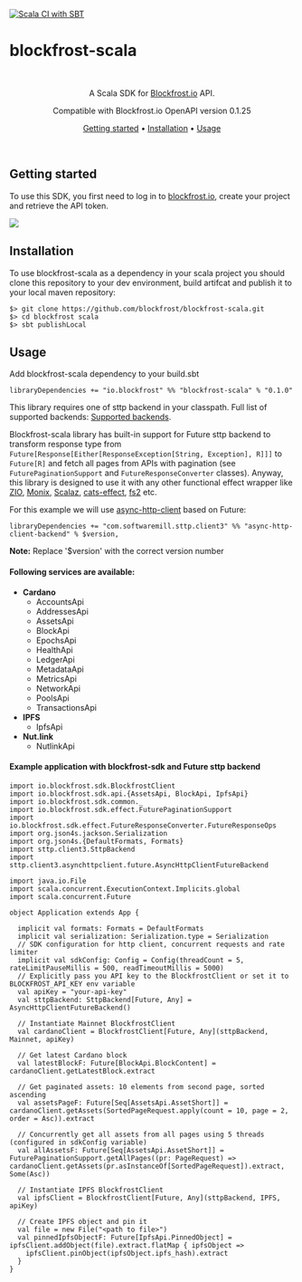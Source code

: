 [![Scala CI with SBT](https://github.com/blockfrost/blockfrost-scala/actions/workflows/actions.yml/badge.svg?branch=master)](https://github.com/blockfrost/blockfrost-scala/actions/workflows/actions.yml)

# blockfrost-scala

<br/>

<p align="center">A Scala SDK for <a href="https://blockfrost.io">Blockfrost.io</a> API.</p>
<p align="center">Compatible with Blockfrost.io OpenAPI version 0.1.25</p>
<p align="center">
  <a href="#getting-started">Getting started</a> •
  <a href="#installation">Installation</a> •
  <a href="#usage">Usage</a>
</p>
<br>

## Getting started

To use this SDK, you first need to log in to [blockfrost.io](https://blockfrost.io), create your project and retrieve the API token.

<img src="https://i.imgur.com/smY12ro.png">

## Installation

To use blockfrost-scala as a dependency in your scala project you should clone this repository to your dev environment, build artifcat and publish it to your local maven repository:

```
$> git clone https://github.com/blockfrost/blockfrost-scala.git
$> cd blockfrost scala
$> sbt publishLocal
```

## Usage

Add blockfrost-scala dependency to your build.sbt

```
libraryDependencies += "io.blockfrost" %% "blockfrost-scala" % "0.1.0"
```

This library requires one of sttp backend in your classpath. Full list of supported backends: [Supported backends](https://sttp.softwaremill.com/en/latest/backends/summary.html).

Blockfrost-scala library has built-in support for Future sttp backend to transform response type from `Future[Response[Either[ResponseException[String, Exception], R]]]` to `Future[R]` and fetch all pages from APIs with pagination (see `FuturePaginationSupport` and `FutureResponseConverter` classes). Anyway, this library is designed to use it with any other functional effect wrapper like [ZIO](https://github.com/zio/zio), [Monix](https://monix.io/), [Scalaz](https://github.com/scalaz/scalaz), [cats-effect](https://github.com/typelevel/cats-effect), [fs2](https://github.com/typelevel/fs2) etc.

For this example we will use [async-http-client](https://sttp.softwaremill.com/en/latest/backends/future.html#using-async-http-client) based on Future:

```
libraryDependencies += "com.softwaremill.sttp.client3" %% "async-http-client-backend" % $version,
```

**Note:** Replace '$version' with the correct version number

#### Following services are available:

- **Cardano**
  - AccountsApi
  - AddressesApi
  - AssetsApi
  - BlockApi
  - EpochsApi
  - HealthApi
  - LedgerApi
  - MetadataApi
  - MetricsApi
  - NetworkApi
  - PoolsApi
  - TransactionsApi
- **IPFS**
  - IpfsApi
- **Nut.link**
  - NutlinkApi

#### Example application with blockfrost-sdk and Future sttp backend
  
```
import io.blockfrost.sdk.BlockfrostClient
import io.blockfrost.sdk.api.{AssetsApi, BlockApi, IpfsApi}
import io.blockfrost.sdk.common._
import io.blockfrost.sdk.effect.FuturePaginationSupport
import io.blockfrost.sdk.effect.FutureResponseConverter.FutureResponseOps
import org.json4s.jackson.Serialization
import org.json4s.{DefaultFormats, Formats}
import sttp.client3.SttpBackend
import sttp.client3.asynchttpclient.future.AsyncHttpClientFutureBackend

import java.io.File
import scala.concurrent.ExecutionContext.Implicits.global
import scala.concurrent.Future

object Application extends App {

  implicit val formats: Formats = DefaultFormats
  implicit val serialization: Serialization.type = Serialization
  // SDK configuration for http client, concurrent requests and rate limiter
  implicit val sdkConfig: Config = Config(threadCount = 5, rateLimitPauseMillis = 500, readTimeoutMillis = 5000)
  // Explicitly pass you API key to the BlockfrostClient or set it to BLOCKFROST_API_KEY env variable
  val apiKey = "your-api-key"
  val sttpBackend: SttpBackend[Future, Any] = AsyncHttpClientFutureBackend()

  // Instantiate Mainnet BlockfrostClient
  val cardanoClient = BlockfrostClient[Future, Any](sttpBackend, Mainnet, apiKey)

  // Get latest Cardano block
  val latestBlockF: Future[BlockApi.BlockContent] = cardanoClient.getLatestBlock.extract

  // Get paginated assets: 10 elements from second page, sorted ascending
  val assetsPageF: Future[Seq[AssetsApi.AssetShort]] = cardanoClient.getAssets(SortedPageRequest.apply(count = 10, page = 2, order = Asc)).extract

  // Concurrently get all assets from all pages using 5 threads (configured in sdkConfig variable)
  val allAssetsF: Future[Seq[AssetsApi.AssetShort]] = FuturePaginationSupport.getAllPages((pr: PageRequest) => cardanoClient.getAssets(pr.asInstanceOf[SortedPageRequest]).extract, Some(Asc))

  // Instantiate IPFS BlockfrostClient
  val ipfsClient = BlockfrostClient[Future, Any](sttpBackend, IPFS, apiKey)

  // Create IPFS object and pin it
  val file = new File("<path to file>")
  val pinnedIpfsObjectF: Future[IpfsApi.PinnedObject] = ipfsClient.addObject(file).extract.flatMap { ipfsObject =>
    ipfsClient.pinObject(ipfsObject.ipfs_hash).extract
  }
}
```
